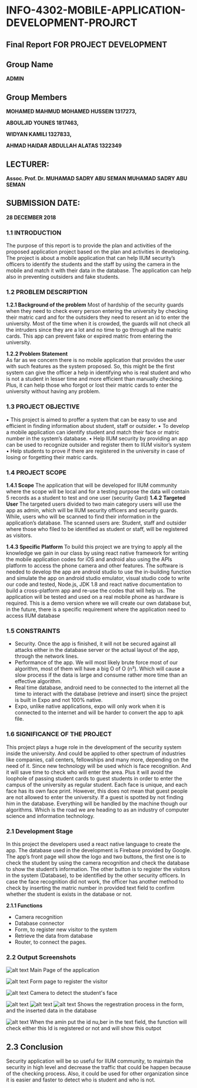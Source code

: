 # INFO-4302-MOBILE-APPLICATION-DEVELOPMENT-PROJRCT
 
## Final Report FOR PROJECT DEVELOPMENT 

## Group Name
**ADMIN**

## Group Members
**MOHAMED MAHMUD MOHAMED HUSSEIN 			1317273,**

**ABOULJID YOUNES 						1817463,**

**WIDYAN KAMILI 							1327833,**

**AHMAD HAIDAR ABDULLAH ALATAS 			1322349**

## LECTURER:
**Assoc. Prof. Dr. MUHAMAD SADRY ABU SEMAN MUHAMAD SADRY ABU SEMAN**

## SUBMISSION DATE:
**28 DECEMBER 2018**
### 1.1 INTRODUCTION 
The purpose of this report is to provide the plan and activities of the proposed application project based on the plan and activities in developing. The project is about a mobile application that can help IIUM security’s officers to identify the students and the staff by using the camera in the mobile and match it with their data in the database. The application can help also in preventing outsiders and fake students.  
 	 
### 1.2 PROBLEM DESCRIPTION 
**1.2.1 Background of the problem** 
Most of hardship of the security guards when they need to check every person entering the university by checking their matric card and for the outsiders they need to resent an id to enter the university. Most of the time when it is crowded, the guards will not check all the intruders since they are a lot and no time to go through all the matric cards.  This app can prevent fake or expired matric from entering the university.
 
**1.2.2 Problem Statement**   
As far as we concern there is no mobile application that provides the user with such features as the system proposed. So, this might be the first system can give the officer a help in identifying who is real student and who is not a student in lesser time and more efficient than manually checking. Plus, it can help those who forgot or lost their matric cards to enter the university without having any problem. 	 
 
### 1.3 PROJECT OBJECTIVE 
•	This project is aimed to proffer a system that can be easy to use and efficient in finding information about student, staff or outsider.
•	To develop a mobile application can identify student and match their face or matric number in the system’s database.
•	Help IIUM security by providing an app can be used to recognize outsider and register them to IIUM visitor’s system 
•	Help students to prove if there are registered in the university in case of losing or forgetting their matric cards.
 
 
### 1.4 PROJECT SCOPE 
 
**1.4.1 Scope**
The application that will be developed for IIUM community where the scope will be
local and for a testing purpose the data will contain 5 records as a student to test
and one user (security Gard)
**1.4.2 Targeted User**
The targeted users divided to two main category users will use the app as admin, which will be IIUM security officers and security guards. While, users who will be scanned to find their information in the application’s database. The scanned users are: Student, staff and outsider where those who filed to be identified as student or staff, will be registered as visitors.
 
**1.4.3 Specific Platform** 
To build this project we are trying to apply all the knowledge we gain in our class by using react native framework for writing the mobile application codes for iOS and android also using the APIs platform to access the phone camera and other features. The software is needed to develop the app are android studio to use the in-building function and simulate the app on android studio emulator, visual studio code to write our code and tested, Node.js, JDK 1.8 and react native documentation to build a cross-platform app and re-use the codes that will help us. 
The application will be tested and used on a real mobile phone as hardware is required. This is a demo version where we will create our own database but, in the future, there is a specific requirement where the application need to access IIUM database   
### 1.5 CONSTRAINTS 
-	Security. Once the app is finished, it will not be secured against all attacks either in the database server or the actual layout of the app, through the network lines. 
-	Performance of the app. We will most likely brute force most of our algorithm, most of them will have a big O of O (n²). Which will cause a slow process if the data is large and consume rather more time than an effective algorithm. 
-	Real time database, android need to be connected to the internet all the time to interact with the database (retrieve and insert) since the project is built in Expo and not 100% native.
-	Expo, unlike native applications, expo will only work when it is connected to the internet and will be harder to convert the app to apk file.  
 
### 1.6 SIGNIFICANCE OF THE PROJECT 
This project plays a huge role in the development of the security system inside the university. And could be applied to other spectrum of industries like companies, call centers, fellowships and many more, depending on the need of it. Since new technology will be used which is face recognition. And it will save time to check who will enter the area. Plus it will avoid the loophole of passing student cards to guest students in order to enter the campus of the university as regular student. Each face is unique, and each face has its own face print. However, this does not mean that guest people are not allowed to enter the university. If a guest is spotted by not finding him in the database. Everything will be handled by the machine though our algorithms. Which is the road we are heading to as an industry of computer science and information technology. 
 
### 2.1 Development Stage
In this project the developers used a react native language to create the app. The database used in the development is Firebase provided by Google.
The app’s front page will show the logo and two buttons, the first one is to check the student by using the camera recognition and check the database to show the student’s information. The other button is to register the visitors in the system (Database), to be identified by the other security officers.
In case the face recognition did not work, the officer has another method to check by inserting the matric number in provided text field to confirm whether the student is exists in the database or not. 

**2.1.1 Functions**
-	Camera recognition
-	Database connector 
-	Form, to register new visitor to the system
-	Retrieve the data from database
-	Router, to connect the pages. 


### 2.2 Output Screenshots
![alt text](https://github.com/MH1036/INFO-4302-MOBILE-APPLICATION-DEVELOPMENT-PROJRCT/tree/master/screenshots/1.jpeg)
Main Page of the application

![alt text](https://github.com/MH1036/INFO-4302-MOBILE-APPLICATION-DEVELOPMENT-PROJRCT/tree/master/screenshots/2.jpeg)
Form page to register the visitor

![alt text](https://github.com/MH1036/INFO-4302-MOBILE-APPLICATION-DEVELOPMENT-PROJRCT/tree/master/screenshots/3.jpeg)
Camera to detect the student's face

![alt text](https://github.com/MH1036/INFO-4302-MOBILE-APPLICATION-DEVELOPMENT-PROJRCT/tree/master/screenshots/4.jpeg)
![alt text](https://github.com/MH1036/INFO-4302-MOBILE-APPLICATION-DEVELOPMENT-PROJRCT/tree/master/screenshots/6.jpeg)
![alt text](https://github.com/MH1036/INFO-4302-MOBILE-APPLICATION-DEVELOPMENT-PROJRCT/tree/master/screenshots/5.jpeg)
Shows the regestration process in the form, and the inserted data in the database

![alt text](https://github.com/MH1036/INFO-4302-MOBILE-APPLICATION-DEVELOPMENT-PROJRCT/tree/master/screenshots/7.jpeg)
When the amin put the id nu,ber in the text field, the function will check either this Id is registered or not and will show this outpot


## 2.3 Conclusion 

Security application will be so useful for IIUM community, to maintain the security in high level and decrease the traffic that could be happen because of the checking process. Also, it could be used for other organization since it is easier and faster to detect who is student and who is not. 
